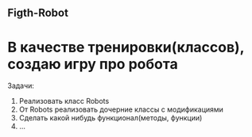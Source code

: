 ## Figth-Robot
# В качестве тренировки(классов), создаю игру про робота
Задачи:
1) Реализовать класс Robots
2) От Robots реализовать дочерние классы с модификациями
3) Сделать какой нибудь функционал(методы, функции)
4) ...
